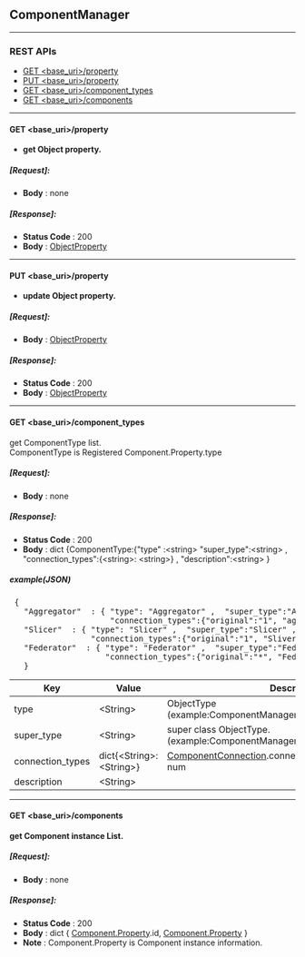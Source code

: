 ﻿
## ComponentManager

----

### REST APIs
  * [GET \<base_uri>/property](#GETproperty)
  * [PUT \<base_uri>/property](#PUTproperty)
  * [GET \<base_uri>/component_types](#GETcomponent_types)
  * [GET \<base_uri>/components](#GETcomponents)

----
#### <a name="GETproperty"> GET \<base_uri>/property</a>
  * **get Object property.**

##### [Request]:   
  * **Body** : none 

##### [Response]:
  * **Status Code** : 200
  * **Body** :  [ObjectProperty](./DataClass.md#ObjectProperty)
 
----
#### <a name="PUTproperty"> PUT \<base_uri>/property</a>
  * **update Object property.**

##### [Request]:   
  * **Body** :  [ObjectProperty](./DataClass.md#ObjectProperty)

##### [Response]:
  * **Status Code** : 200
  * **Body** :  [ObjectProperty](./DataClass.md#ObjectProperty)

----
#### <a name="GETcomponent_types"> GET \<base_uri>/component_types</a>
get ComponentType list.    
ComponentType is Registered Component.Property.type

##### [Request]:   
  * **Body** : none 

##### [Response]:
  * **Status Code** : 200
  * **Body** : dict {ComponentType:{"type" :\<string>   "super_type":\<string> , "connection_types":{\<string>: \<string>} , "description":\<string> }

##### example(JSON)
<pre>
 {
   "Aggregator"  : { "type": "Aggregator" ,  "super_type":"Aggregator" ,
                     "connection_types":{"original":"1", "aggregated":"1"}, "description":"Aggregator ...." },
   "Slicer"  : { "type": "Slicer" ,  "super_type":"Slicer" ,
                 "connection_types":{"original":"1", "Sliver":"*"}, "description":"Slicer  ...." },
   "Federator"  : { "type": "Federator" ,  "super_type":"Federator" ,
                    "connection_types":{"original":"*", "Federeted":"1"}, "description":"Federator  ...." }
   }
</pre>

**Key**          | **Value** |**Description**                            
-----------------|-----------|------------------------------------------
type             | \<String> |ObjectType (example:ComponentManager,Network,Slicer,,,)
super_type       | \<String> |super class ObjectType. (example:ComponentManager,NetworkComponent,Slicer,,,)
connection_types | dict{\<String>:\<String>} | [ComponentConnection](#ComponentConnection).connection_type : connection max num
description      | \<String> |




----
#### <a name="GETcomponents"> GET \<base_uri>/components</a>
**get Component instance List.**

##### [Request]:   
  * **Body** : none 

##### [Response]:
  * **Status Code** : 200
  * **Body** : dict { [Component.Property](./DataClass.md#ObjectProperty).id, [Component.Property](./DataClass.md#ObjectProperty) }
  * **Note** : Component.Property is Component instance information.
